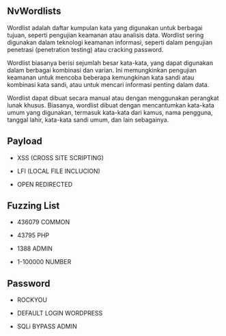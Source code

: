 ## NvWordlists

Wordlist adalah daftar kumpulan kata yang digunakan untuk berbagai tujuan, seperti pengujian keamanan atau analisis data. Wordlist sering digunakan dalam teknologi keamanan informasi, seperti dalam pengujian penetrasi (penetration testing) atau cracking password.

Wordlist biasanya berisi sejumlah besar kata-kata, yang dapat digunakan dalam berbagai kombinasi dan varian. Ini memungkinkan pengujian keamanan untuk mencoba beberapa kemungkinan kata sandi atau kombinasi kata sandi, atau untuk mencari informasi penting dalam data.

Wordlist dapat dibuat secara manual atau dengan menggunakan perangkat lunak khusus. Biasanya, wordlist dibuat dengan mencantumkan kata-kata umum yang digunakan, termasuk kata-kata dari kamus, nama pengguna, tanggal lahir, kata-kata sandi umum, dan lain sebagainya.

## Payload

- XSS (CROSS SITE SCRIPTING)

- LFI (LOCAL FILE INCLUCION)

- OPEN REDIRECTED

## Fuzzing List

- 436079 COMMON

- 43795 PHP

- 1388 ADMIN 

- 1-100000 NUMBER

## Password 

- ROCKYOU

- DEFAULT LOGIN WORDPRESS

- SQLi BYPASS ADMIN
